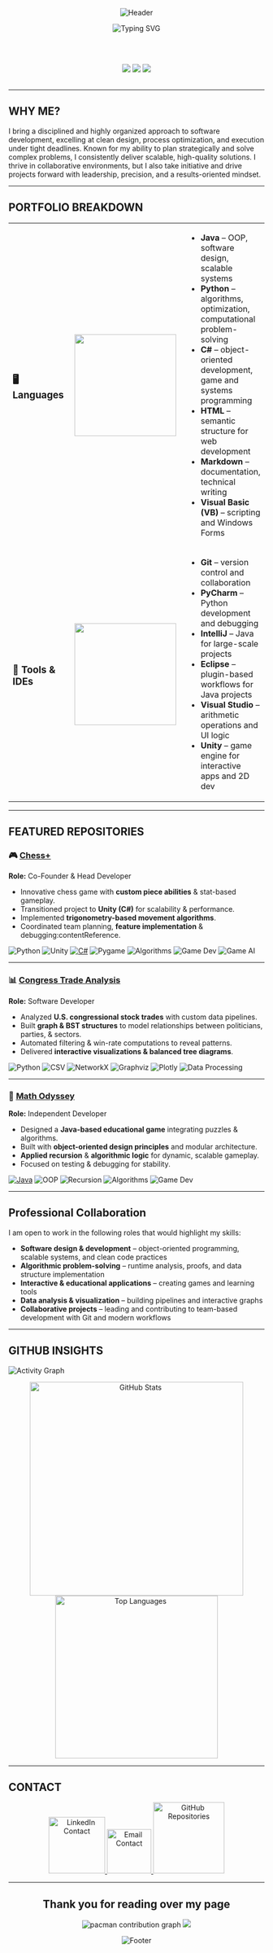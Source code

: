 <div align="center">
  
![Header](https://capsule-render.vercel.app/api?type=waving&color=gradient&customColorList=0,2,2,5,30&height=300&section=header&text=BRANDON%20KOCHNARI&fontSize=72&fontAlignY=35&desc=%20SOFTWARE%20ARCHITECT%20|%20%20BUILT%20ON%20QUALITY%20|%20%20CLEAN%20AND%20SCALABLE%20&descAlignY=51&descSize=20&animation=fadeIn&fontColor=fff)
  
  <img src="https://readme-typing-svg.herokuapp.com?font=Press+Start+2P&size=32&duration=800&pause=500&color=00FF00&background=00000000&center=true&vCenter=true&multiline=true&width=1200&height=200&lines=INNOVATING+THROUGH+CODE;%E2%80%8B;SOLVING+REAL+PROBLEMS;%E2%80%8B;ONE+ALGORITHM+AT+A+TIME" alt="Typing SVG" />

</div>

<br><br>

<div align="center">
  <img src="https://custom-icon-badges.demolab.com/badge/Location-Toronto%2C%20Canada-DC143C?style=for-the-badge&logo=location&logoColor=white&labelColor=8B0000"/>
  <img src="https://custom-icon-badges.demolab.com/badge/University%20of%20Toronto-Computer%20Science%20Specialist-1434A4?style=for-the-badge&logo=graduation-cap-xxl&logoColor=white&labelColor=00008B"/>
  <img src="https://custom-icon-badges.demolab.com/badge/Job%20Status-Open%20to%20Work-00D100?style=for-the-badge&logo=briefcase-xxl&logoColor=white&labelColor=00A300"/>

</div>
<br>

---

## WHY ME?
I bring a disciplined and highly organized approach to software development, excelling at clean design, process optimization, and execution under tight deadlines. Known for my ability to plan strategically and solve complex problems, I consistently deliver scalable, high-quality solutions. I thrive in collaborative environments, but I also take initiative and drive projects forward with leadership, precision, and a results-oriented mindset.

---

## PORTFOLIO BREAKDOWN

<table>
  <tr>
    <td><h3>🖥️ Languages</h3></td>
    <td width="250px">
      <div align="center">
        <img src="https://skillicons.dev/icons?i=java,python,cs,html,markdown&theme=dark&perline=3" width="200"/>
      </div>
    </td>
    <td>
      <ul>
        <li><b>Java</b> – OOP, software design, scalable systems</li>
        <li><b>Python</b> – algorithms, optimization, computational problem-solving</li>
        <li><b>C#</b> – object-oriented development, game and systems programming</li>
        <li><b>HTML</b> – semantic structure for web development</li>
        <li><b>Markdown</b> – documentation, technical writing</li>
        <li><b>Visual Basic (VB)</b> – scripting and Windows Forms</li>
      </ul>
    </td>
  </tr>

  <tr>
    <td><h3>🔧 Tools & IDEs</h3></td>
    <td width="250px">
      <div align="center">
        <img src="https://skillicons.dev/icons?i=git,pycharm,idea,eclipse,visualstudio,unity&theme=dark&perline=3" width="200"/>
      </div>
    </td>
    <td>
      <ul>
        <li><b>Git</b> – version control and collaboration</li>
        <li><b>PyCharm</b> – Python development and debugging</li>
        <li><b>IntelliJ</b> – Java for large-scale projects</li>
        <li><b>Eclipse</b> – plugin-based workflows for Java projects</li>
        <li><b>Visual Studio</b> – arithmetic operations and UI logic</li>
        <li><b>Unity</b> – game engine for interactive apps and 2D dev</li>
      </ul>
    </td>
  </tr>
</table>

---

## FEATURED REPOSITORIES

### 🎮 [<ins>Chess+</ins>](https://github.com/BrandonKochnari/ChessPlus)
**Role:** Co-Founder & Head Developer  
- Innovative chess game with **custom piece abilities** & stat-based gameplay.  
- Transitioned project to **Unity (C#)** for scalability & performance.  
- Implemented **trigonometry-based movement algorithms**.  
- Coordinated team planning, **feature implementation** & debugging:contentReference.
  
![Python](https://img.shields.io/badge/Python-3670A0?style=flat&logo=python&logoColor=white) 
![Unity](https://img.shields.io/badge/Unity-36454F?style=flat&logo=unity&logoColor=white) 
[![C#](https://custom-icon-badges.demolab.com/badge/C%23-%23239120.svg?logo=cshrp&logoColor=white)](#)
![Pygame](https://img.shields.io/badge/Pygame-097969?style=flat&logo=python&logoColor=white)
![Algorithms](https://img.shields.io/badge/Algorithms-000000?style=flat&logo=codeforces&logoColor=white)
![Game Dev](https://img.shields.io/badge/Game_Dev-36C?logo=htmx&logoColor=fff)
![Game AI](https://img.shields.io/badge/Game_AI-886FBF?logo=googlegemini&logoColor=fff)

---

### 📊 [<ins>Congress Trade Analysis</ins>](https://github.com/BrandonKochnari/congress-trade-analysis)  
**Role:** Software Developer  
- Analyzed **U.S. congressional stock trades** with custom data pipelines.  
- Built **graph & BST structures** to model relationships between politicians, parties, & sectors.  
- Automated filtering & win-rate computations to reveal patterns.  
- Delivered **interactive visualizations & balanced tree diagrams**.

![Python](https://img.shields.io/badge/Python-3670A0?style=flat&logo=python&logoColor=white) 
![CSV](https://img.shields.io/badge/CSV_Pipelines-2F4F4F?style=flat&logo=files&logoColor=white) 
![NetworkX](https://img.shields.io/badge/NetworkX-1A1A1A?style=flat&logo=graph&logoColor=white) 
![Graphviz](https://img.shields.io/badge/GraphViz-E10098?logo=graphql&logoColor=fff) 
![Plotly](https://img.shields.io/badge/Plotly-3F4F75?style=flat&logo=plotly&logoColor=white)
![Data Processing](https://img.shields.io/badge/Data_Processing-4682B4?style=flat&logo=databricks&logoColor=white)

---

### 🧮 [<ins>Math Odyssey</ins>](https://github.com/BrandonKochnari/MathOdyssey)  
**Role:** Independent Developer  
- Designed a **Java-based educational game** integrating puzzles & algorithms.  
- Built with **object-oriented design principles** and modular architecture.  
- **Applied recursion** & **algorithmic logic** for dynamic, scalable gameplay.  
- Focused on testing & debugging for stability.

[![Java](https://img.shields.io/badge/Java-%23ED8B00.svg?logo=openjdk&logoColor=white)](#)
![OOP](https://img.shields.io/badge/OOP-000?logo=ghost&logoColor=white)
![Recursion](https://img.shields.io/badge/-Recursion-FF0000?logo=stack-overflow&logoColor=white)
![Algorithms](https://img.shields.io/badge/Algorithms-000000?style=flat&logo=codeforces&logoColor=white)
![Game Dev](https://img.shields.io/badge/Game_Dev-36C?logo=htmx&logoColor=fff)

---

## Professional Collaboration
I am open to work in the following roles that would highlight my skills:
- **Software design & development** – object-oriented programming, scalable systems, and clean code practices
- **Algorithmic problem-solving** – runtime analysis, proofs, and data structure implementation
- **Interactive & educational applications** – creating games and learning tools
- **Data analysis & visualization** – building pipelines and interactive graphs 
- **Collaborative projects** – leading and contributing to team-based development with Git and modern workflows

---

## GITHUB INSIGHTS

<img
  src="https://github-readme-activity-graph.vercel.app/graph?username=BrandonKochnari&bg_color=0D1117&color=00D9FF&line=FF0080&point=FFFFFF&area=true&hide_border=true&title_color=00D9FF&text_color=FFFFFF"
  alt="Activity Graph"
  />

<p align="center">
  <a href="https://github.com/BrandonKochnari">
    <img
      src="https://github-readme-stats.vercel.app/api?username=BrandonKochnari&show_icons=true&theme=radical&bg_color=0D1117&hide_border=true&title_color=00D9FF&icon_color=FF0080&text_color=FFFFFF&custom_title=Activity%20Overview&card_width=0&line_height=34"
      alt="GitHub Stats" width="420" />
  </a>
  
  <a href="https://github.com/BrandonKochnari">
    <img
      src="https://github-readme-stats.vercel.app/api/top-langs/?username=BrandonKochnari&layout=donut&theme=radical&bg_color=0D1117&hide_border=true&title_color=00D9FF&text_color=FFFFFF&langs_count=8&custom_title=Language%20Breakdown&card_width=0"
      alt="Top Languages" width="320" />
  </a>
</p>


---

<div align="center">

<h2 style="text-decoration:none; border-bottom:none;" align="left">CONTACT</h2>

  <!-- Contact Badges -->
  <a href="https://www.linkedin.com/in/brandon-kochnari/">
    <img 
      src="https://custom-icon-badges.demolab.com/badge/LinkedIn-0A66C2?logo=linkedin-white&logoColor=fff" 
      alt="LinkedIn Contact" 
      width="111"/>
  </a>
  <a href="mailto:brandon.kochnari@gmail.com">
    <img 
      src="https://img.shields.io/badge/Gmail-D14836?logo=gmail&logoColor=white" 
      alt="Email Contact"
      width="87"/>
  </a>
  <a href="https://github.com/BrandonKochnari?tab=repositories">
    <img 
      src="https://img.shields.io/badge/Repositories-121011?logo=github&logoColor=white" 
      alt="GitHub Repositories"
      width="140"/>
  </a>

  ---

  ## Thank you for reading over my page
  
  <picture>
    <source media="(prefers-color-scheme: dark)" srcset="https://raw.githubusercontent.com/BrandonKochnari/BrandonKochnari/output/pacman-contribution-graph-dark.svg">
    <source media="(prefers-color-scheme: light)" srcset="https://raw.githubusercontent.com/[BrandonKochnari/BrandonKochnari/output/pacman-contribution-graph.svg">
    <img alt="pacman contribution graph" src="https://raw.githubusercontent.com/BrandonKochnari/BrandonKochnari]/output/pacman-contribution-graph.svg">
  </picture>
  
  <img src="https://komarev.com/ghpvc/?username=BrandonKochnari&color=00D9FF&style=for-the-badge&label=YOU+ARE+VISITOR+NUMBER"/>

  <br>

![Footer](https://capsule-render.vercel.app/api?type=waving&color=gradient&customColorList=0,2,2,5,30&height=150&section=footer&text=Let%27s%20Build%20Something%20Amazing%20Together!&fontSize=28&fontColor=fff&animation=twinkling&fontAlignY=75)

</div>
